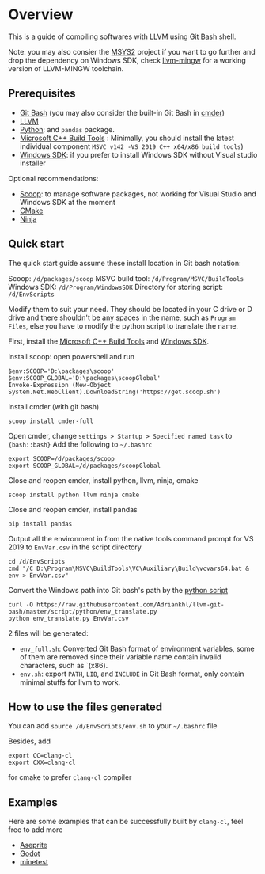 # Overview

This is a guide of compiling softwares with [LLVM](https://github.com/llvm/llvm-project) using [Git Bash](https://github.com/git-for-windows/git) shell. 

Note: you may also consier the [MSYS2](https://www.msys2.org/) project if you want to go further and drop the dependency on Windows SDK, check [llvm-mingw](https://github.com/mstorsjo/llvm-mingw.git) for a working version of LLVM-MINGW toolchain.

## Prerequisites

* [Git Bash](https://gitforwindows.org/) (you may also consider the built-in Git Bash in [cmder](https://github.com/cmderdev/cmder/releases))
* [LLVM](https://github.com/llvm/llvm-project/releases)
* [Python](https://www.python.org/downloads/): and `pandas` package.
* [Microsoft C++ Build Tools](https://visualstudio.microsoft.com/visual-cpp-build-tools/) : Minimally, you should install the latest individual component `MSVC v142 -VS 2019 C++ x64/x86 build tools`)
* [Windows SDK](https://developer.microsoft.com/en-us/windows/downloads/windows-10-sdk/): if you prefer to install Windows SDK without Visual studio installer

Optional recommendations:

* [Scoop](https://github.com/lukesampson/scoop): to manage software packages, not working for Visual Studio and Windows SDK at the moment
* [CMake](https://cmake.org/download)
* [Ninja](https://github.com/ninja-build/ninja/releases)

## Quick start

The quick start guide assume these install location in Git bash notation:

Scoop: `/d/packages/scoop`
MSVC build tool: `/d/Program/MSVC/BuildTools`
Windows SDK: `/d/Program/WindowsSDK`
Directory for storing script: `/d/EnvScripts`

Modify them to suit your need. They should be located in your C drive or D drive and there shouldn't be any spaces in the name, such as `Program Files`, else you have to modify the python script to translate the name.

First, install the [Microsoft C++ Build Tools](https://visualstudio.microsoft.com/visual-cpp-build-tools/) and [Windows SDK](https://developer.microsoft.com/en-us/windows/downloads/windows-10-sdk/).

Install scoop: open powershell and run 
```
$env:SCOOP='D:\packages\scoop'
$env:SCOOP_GLOBAL='D:\packages\scoopGlobal'
Invoke-Expression (New-Object System.Net.WebClient).DownloadString('https://get.scoop.sh')
```

Install cmder (with git bash)
```
scoop install cmder-full
```

Open cmder, change `settings > Startup > Specified named task` to `{bash::bash}`
Add the following to `~/.bashrc`
```
export SCOOP=/d/packages/scoop
export SCOOP_GLOBAL=/d/packages/scoopGlobal
```


Close and reopen cmder, install python, llvm, ninja, cmake
```
scoop install python llvm ninja cmake
```

Close and reopen cmder, install pandas
```
pip install pandas
```

Output all the environment in from the native tools command prompt for VS 2019 to `EnvVar.csv` in the script directory
```
cd /d/EnvScripts
cmd "/C D:\Program\MSVC\BuildTools\VC\Auxiliary\Build\vcvars64.bat & env > EnvVar.csv"
```

Convert the Windows path into Git bash's path by the [python script](script/python/env_translate.py)
```
curl -O https://raw.githubusercontent.com/Adriankhl/llvm-git-bash/master/script/python/env_translate.py
python env_translate.py EnvVar.csv
```

2 files will be generated: 

* `env_full.sh`: Converted Git Bash format of environment variables, some of them are removed since their variable name contain invalid characters, such as `(x86).
* `env.sh`: export `PATH`, `LIB`, and `INCLUDE` in Git Bash format, only contain minimal stuffs for llvm to work.

## How to use the files generated
You can add `source /d/EnvScripts/env.sh` to your `~/.bashrc` file

Besides, add 
```
export CC=clang-cl
export CXX=clang-cl
```
for cmake to prefer `clang-cl` compiler

## Examples

Here are some examples that can be successfully built by `clang-cl`, feel free to add more

* [Aseprite](examples/Aseprite.md)
* [Godot](examples/Godot.md)
* [minetest](examples/minetest.md)
